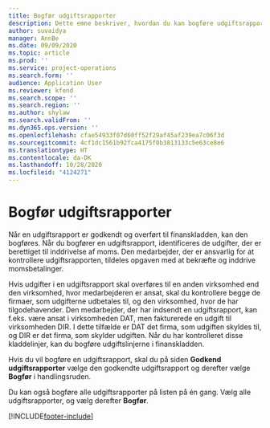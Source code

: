 ```yaml
---
title: Bogfør udgiftsrapporter
description: Dette emne beskriver, hvordan du kan bogføre udgiftsrapporter.
author: suvaidya
manager: AnnBe
ms.date: 09/09/2020
ms.topic: article
ms.prod: ''
ms.service: project-operations
ms.search.form: ''
audience: Application User
ms.reviewer: kfend
ms.search.scope: ''
ms.search.region: ''
ms.author: shylaw
ms.search.validFrom: ''
ms.dyn365.ops.version: ''
ms.openlocfilehash: cfae54933f07d60ff52f29af45af239ea7c06f3d
ms.sourcegitcommit: 4cf1dc1561b92fca4175f0b3813133c5e63ce8e6
ms.translationtype: HT
ms.contentlocale: da-DK
ms.lasthandoff: 10/28/2020
ms.locfileid: "4124271"
---
```

# <a name="post-expense-reports"></a>Bogfør udgiftsrapporter

Når en udgiftsrapport er godkendt og overført til finanskladden, kan den bogføres. Når du bogfører en udgiftsrapport, identificeres de udgifter, der er berettiget til inddrivelse af moms. Den medarbejder, der er ansvarlig for at kontrollere udgiftsrapporten, tildeles opgaven med at bekræfte og inddrive momsbetalinger.

Hvis udgifter i en udgiftsrapport skal overføres til en anden virksomhed end den virksomhed, hvor medarbejderen er ansat, skal du kontrollere begge de firmaer, som udgifterne udbetales til, og den virksomhed, hvor de har tilgodehavender. Den medarbejder, der har indsendt en udgiftsrapport, kan f.eks. være ansat i virksomheden DAT, men fakturerede en udgift til virksomheden DIR. I dette tilfælde er DAT det firma, som udgiften skyldes til, og DIR er det firma, som skylder udgiften. Når du har kontrolleret disse kladdelinjer, kan du bogføre udgiftslinjerne i finanskladden.

Hvis du vil bogføre en udgiftsrapport, skal du på siden **Godkend udgiftsrapporter** vælge den godkendte udgiftsrapport og derefter vælge **Bogfør** i handlingsruden.

Du kan også bogføre alle udgiftsrapporter på listen på én gang. Vælg alle udgiftsrapporter, og vælg derefter **Bogfør**.


[!INCLUDE[footer-include](../includes/footer-banner.md)]